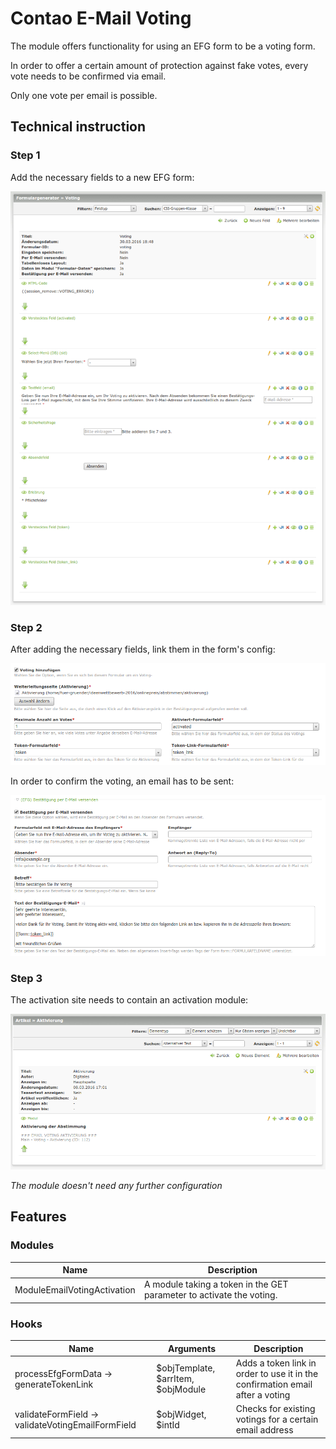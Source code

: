 # Contao E-Mail Voting

The module offers functionality for using an EFG form to be a voting form.

In order to offer a certain amount of protection against fake votes, every vote needs to be confirmed via email.

Only one vote per email is possible.

## Technical instruction

### Step 1
Add the necessary fields to a new EFG form:

![alt myModulePreview](docs/formfields.png)

### Step 2
After adding the necessary fields, link them in the form's config:

![alt myModulePreview](docs/form.png)

In order to confirm the voting, an email has to be sent:

![alt myModulePreview](docs/form_email.png)

### Step 3
The activation site needs to contain an activation module:

![alt myModulePreview](docs/article.png)

*The module doesn't need any further configuration*

## Features

### Modules

Name | Description
---- | -----------
ModuleEmailVotingActivation | A module taking a token in the GET parameter to activate the voting.

### Hooks

Name | Arguments | Description
---- | --------- | -----------
processEfgFormData -> generateTokenLink | $objTemplate, $arrItem, $objModule | Adds a token link in order to use it in the confirmation email after a voting
validateFormField -> validateVotingEmailFormField | $objWidget, $intId | Checks for existing votings for a certain email address